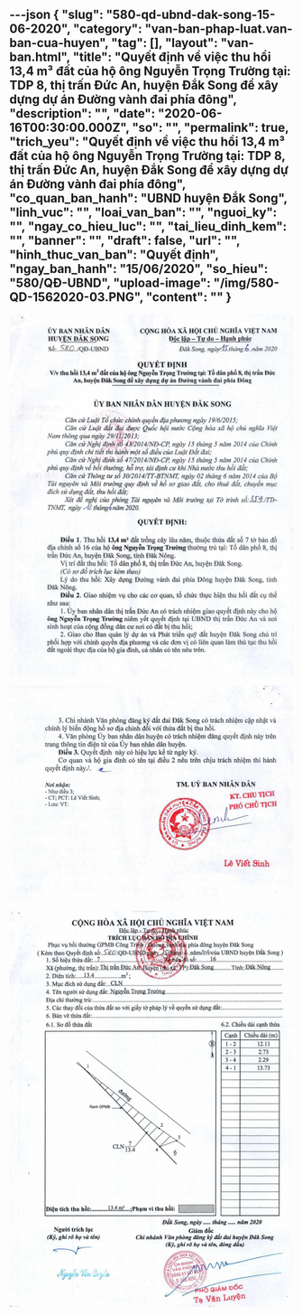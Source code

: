 ---json
{
    "slug": "580-qd-ubnd-dak-song-15-06-2020",
    "category": "van-ban-phap-luat.van-ban-cua-huyen",
    "tag": [],
    "layout": "van-ban.html",
    "title": "Quyết định về việc thu hồi 13,4 m³ đất của hộ ông Nguyễn Trọng Trường tại: TDP 8, thị trấn Đức An, huyện Đắk Song để xây dựng dự án Đường vành đai phía đông",
    "description": "",
    "date": "2020-06-16T00:30:00.000Z",
    "so": "",
    "permalink": true,
    "trich_yeu": "Quyết định về việc thu hồi 13,4 m³ đất của hộ ông Nguyễn Trọng Trường tại: TDP 8, thị trấn Đức An, huyện Đắk Song để xây dựng dự án Đường vành đai phía đông",
    "co_quan_ban_hanh": "UBND huyện Đắk Song",
    "linh_vuc": "",
    "loai_van_ban": "",
    "nguoi_ky": "",
    "ngay_co_hieu_luc": "",
    "tai_lieu_dinh_kem": "",
    "banner": "",
    "draft": false,
    "url": "",
    "hinh_thuc_van_ban": "Quyết định",
    "ngay_ban_hanh": "15/06/2020",
    "so_hieu": "580/QĐ-UBND",
    "upload-image": "/img/580-QD-1562020-03.PNG",
    "__content__": ""
}
---
<p><img alt="" src="/img/580-QD-1562020-01.PNG" /></p>

<p><img alt="" src="/img/580-QD-1562020-02.PNG" /></p>

<p><img alt="" src="/img/580-QD-1562020-03.PNG" /></p>
